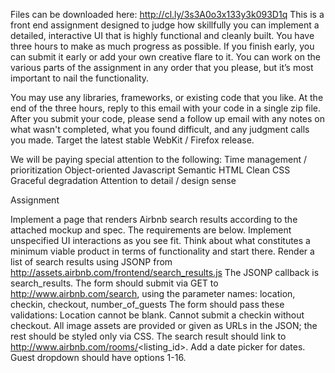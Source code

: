 Files can be downloaded here: http://cl.ly/3s3A0o3x133y3k093D1q
This is a front end assignment designed to judge how skillfully you can implement a detailed, interactive UI that is highly functional and cleanly built. You have three hours to make as much progress as possible. If you finish early, you can submit it early or add your own creative flare to it. You can work on the various parts of the assignment in any order that you please, but it’s most important to nail the functionality.

You may use any libraries, frameworks, or existing code that you like. At the end of the three hours, reply to this email with your code in a single zip file. After you submit your code, please send a follow up email with any notes on what wasn't completed, what you found difficult, and any judgment calls you made.  Target the latest stable WebKit / Firefox release.

We will be paying special attention to the following:
Time management / prioritization
Object-oriented Javascript
Semantic HTML
Clean CSS
Graceful degradation
Attention to detail / design sense

Assignment

Implement a page that renders Airbnb search results according to the attached mockup and spec. The requirements are below. Implement unspecified UI interactions as you see fit.  Think about what constitutes a minimum viable product in terms of functionality and start there.
Render a list of search results using JSONP from http://assets.airbnb.com/frontend/search_results.js The JSONP callback is search_results.
The form should submit via GET to http://www.airbnb.com/search, using the parameter names: location, checkin, checkout, number_of_guests
The form should pass these validations:
Location cannot be blank.
Cannot submit a checkin without checkout.
All image assets are provided or given as URLs in the JSON; the rest should be styled only via CSS.
The search result should link to http://www.airbnb.com/rooms/<listing_id>.
Add a date picker for dates.
Guest dropdown should have options 1-16.
